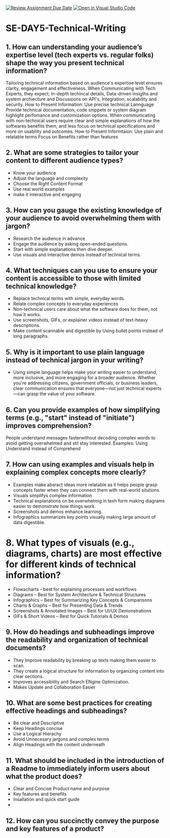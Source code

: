 [![Review Assignment Due Date](https://classroom.github.com/assets/deadline-readme-button-22041afd0340ce965d47ae6ef1cefeee28c7c493a6346c4f15d667ab976d596c.svg)](https://classroom.github.com/a/zsAR-pyY)
[![Open in Visual Studio Code](https://classroom.github.com/assets/open-in-vscode-2e0aaae1b6195c2367325f4f02e2d04e9abb55f0b24a779b69b11b9e10269abc.svg)](https://classroom.github.com/online_ide?assignment_repo_id=18555714&assignment_repo_type=AssignmentRepo)
# SE-DAY5-Technical-Writing
## 1. How can understanding your audience’s expertise level (tech experts vs. regular folks) shape the way you present technical information?
Tailoring technical information based on audience's expertise level ensures clarity, engagement and effectiveness.
When Communicating with Tech Experts, they expect;
 In-depth techincal details, Data-driven insigths and system archiecture and Discussions on API's, Integration, scalability and security. 
 How to Present Information: 
   Use precise technical Lannguage
   Provide technical documentation, code snippets or system diagram
   highlight perfomance and customizatioin options.
When communicating with non-technical users require clear and simple explanations of how the softwares benefits them, and less focus on technical specifications and more on usability and outcomes.
  How to Present Informtaion:
   Use plain and relatable terms
   Focus on Benefits rather than features
   

## 2. What are some strategies to tailor your content to different audience types? 
  - Know your audience
  - Adjust the language and complexity
  - Choose the Right Content Format
  - Use real world examples
  - make it interactive and engaging
## 3. How can you gauge the existing knowledge of your audience to avoid overwhelming them with jargon?
  - Research the audience in advance
  - Engage the audience by asking open-ended questions.
  - Start with simple explanations then dive deeper.
  - Use visuals and interactive demos instead of technical terms.
## 4. What techniques can you use to ensure your content is accessible to those with limited technical knowledge?
  - Replace technical terms with simple, everyday words.
  - Relate complex concepts to everyday experiences
  - Non-technical users care about what the software does for them, not how it works.
  - Use screenshots, GIFs, or explainer videos instead of text-heavy descriptions.
  - Make content scannable and digestible by Using bullet points instead of long paragraphs.

## 5. Why is it important to use plain language instead of technical jargon in your writing?
  - Using simple language helps make your writing easier to understand, more inclusive, and more engaging for a broader audience. Whether you're addressing citizens, government officials, or business leaders, clear communication ensures that everyone—not just technical experts—can grasp the value of your software.
## 6. Can you provide examples of how simplifying terms (e.g., "start" instead of "initiate") improves comprehension?
People understand messages fasterwithout decoding complex words to avoid getting overwhelmed and stil stay interested.
Examples: Using Understand instead of Comprehend
## 7. How can using examples and visuals help in explaining complex concepts more clearly?
  - Examples make absract ideas more relatable as it helps people grasp concepts faster when they can connect them with real-world situtions.
  - Visuals simplifys complex information
  - Technical explanations cn be overwhelmig in texh form making diagrams easier to demonstrate how things work.
  - Screenshots and demos enhance learning.
  - Infographics summarizes key points visually making large amount of data digestible.
# 8. What types of visuals (e.g., diagrams, charts) are most effective for different kinds of technical information?
  - Flowacharts -  best for explaining processes and workflows
  - Diagrams – Best for System Architecture & Technical Structures 
  - Infographics – Best for Summarizing Key Concepts & Comparisons
  -  Charts & Graphs – Best for Presenting Data & Trends
  -  Screenshots & Annotated Images – Best for UI/UX Demonstrations
  -  GIFs & Short Videos – Best for Quick Tutorials & Demos
## 9. How do headings and subheadings improve the readability and organization of technical documents?
  - They Improve readability by breaking up texts making them easier to scan.
  - They create a logical structure for information by organizing content into clear sections.
  - Improves accessibility and Search ENgine Optimization.
  - Makes Update and Collaboration Easier
## 10. What are some best practices for creating effective headings and subheadings?
  - Be clear and Descriptive
  - Keep Headings concise
  - Use a Logical Hierachy
  - Avoid Unnecesary jargons and complex terms
  - Align Headings with the content underneath
## 11. What should be included in the introduction of a Readme to immediately inform users about what the product does?
 - Clear and Concise Product name and purpose
 - Key features and benefits
 - Insallation and quick start guide
 - 
## 12. How can you succinctly convey the purpose and key features of a product?
